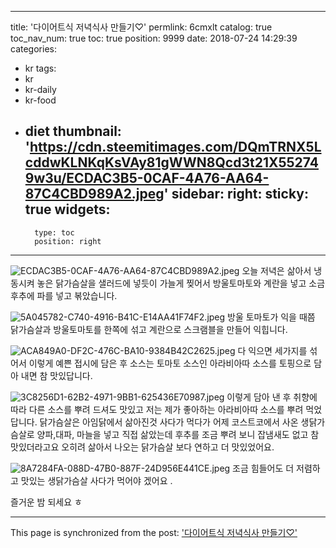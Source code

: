 
---
title: '다이어트식 저녁식사 만들기♡'
permlink: 6cmxlt
catalog: true
toc_nav_num: true
toc: true
position: 9999
date: 2018-07-24 14:29:39
categories:
- kr
tags:
- kr
- kr-daily
- kr-food
- diet
thumbnail: 'https://cdn.steemitimages.com/DQmTRNX5LcddwKLNKqKsVAy81gWWN8Qcd3t21X552749w3u/ECDAC3B5-0CAF-4A76-AA64-87C4CBD989A2.jpeg'
sidebar:
    right:
        sticky: true
widgets:
    -
        type: toc
        position: right
---


![ECDAC3B5-0CAF-4A76-AA64-87C4CBD989A2.jpeg](https://cdn.steemitimages.com/DQmTRNX5LcddwKLNKqKsVAy81gWWN8Qcd3t21X552749w3u/ECDAC3B5-0CAF-4A76-AA64-87C4CBD989A2.jpeg)
오늘 저녁은 삶아서 냉동시켜 놓은 닭가슴살을 
샐러드에 넣듯이 가늘게 찢어서 방울토마토와 계란을 넣고 소금 후추에 파를 넣고 볶았습니다.

![5A045782-C740-4916-B41C-E14AA41F74F2.jpeg](https://cdn.steemitimages.com/DQmeSNBF4H85idM4nunig7ftK7SNMZP5kHDFBXFt2zkK8Sq/5A045782-C740-4916-B41C-E14AA41F74F2.jpeg)
방울 토마토가 익을 때쯤 닭가슴살과 방울토마토를 한쪽에 섞고 계란으로 스크램블을 만들어 익힙니다.

![ACA849A0-DF2C-476C-BA10-9384B42C2625.jpeg](https://cdn.steemitimages.com/DQmZYtHXDTsawY8Pt3ALncwcwBYtDV9ajVwXcdiU12vvj5v/ACA849A0-DF2C-476C-BA10-9384B42C2625.jpeg)
다 익으면 세가지를 섞어서 이렇게 예쁜 접시에 담은 후 소스는 토마토 소스인 아라비아따 소스를 토핑으로 담아 내면 참 맛있답니다.

![3C8256D1-62B2-4971-9BB1-625436E70987.jpeg](https://cdn.steemitimages.com/DQmPnnhcLUwcssZi4mvxmiLpHURsmFWzn3xCmwNEvPhkF7Z/3C8256D1-62B2-4971-9BB1-625436E70987.jpeg)
이렇게 담아 낸 후 취향에 따라 다른 소스를 뿌려 드셔도 맛있고 저는 제가 좋아하는 아라비아따 소스를 뿌려 먹었답니다. 닭가슴살은 아임닭에서 삶아진것 사다가 먹다가 어제 코스트코에서 사온 생닭가슴살로 양파,대파, 마늘을 넣고 직접 삶았는데 후추를 조금 뿌려 보니 잡냄새도 없고 참 맛있더라고요 오히려 삶아서 나오는 닭가슴살 보다 연하고 더 맛있었어요.

![8A7284FA-088D-47B0-887F-24D956E441CE.jpeg](https://cdn.steemitimages.com/DQmShedpjhHSNiKTbGK3XH8duDZRQfd4T19Pg6d1y92Lzk7/8A7284FA-088D-47B0-887F-24D956E441CE.jpeg)
조금 힘들어도 더 저렴하고 맛있는 생닭가슴살 사다가 먹어야 겠어요 .

즐거운 밤 되세요 ㅎ

- - -

This page is synchronized from the post: ['다이어트식 저녁식사 만들기♡'](https://steemit.com/@kimseun/6cmxlt)

